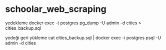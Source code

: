 # schoolar_web_scraping

yedekleme
docker exec -t postgres pg_dump -U admin -d cities > cities_backup.sql


yedeği geri yükleme
cat cities_backup.sql | docker exec -i postgres psql -U admin -d cities
